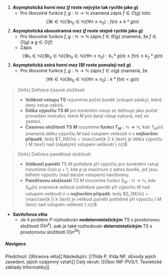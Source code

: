 1. **Asymptotická horní mez ($f$ roste nejvýše tak rychle jako $g$)**
	- Pro libovolné funkce $f,g: \mathbb{N} \rightarrow \mathbb{N}$ znamená zápis $f \in O(g)$ toto: $$(\exists k \in \mathbb{N})(\exists n_{0} \in \mathbb{N})(\forall n \geq n_{0}): f(n) \leq k * g(n)$$
2. **Asymptotická oboustranná mez ($f$ roste stejně rychle jako $g$)**
	- Pro libovolné funkce $f,g: \mathbb{N} \rightarrow \mathbb{N}$ zápis $f \in \Theta(g)$ znamená, že $f \in O(g)$ a $g \in O(f)$
	- Zápis $$(\exists k_{1} \in \mathbb{N})(\exists k_{2} \in \mathbb{N})(\exists n_{0} \in \mathbb{N})(\forall n \geq n_{0}): k_{1} * g(n) \leq f(n) \leq k_{2} * g(n)$$
3. **Asymptotická ostrá horní mez ($f roste pomaleji než $g$)**
	- Pro libovolné funkce $f, g : \mathbb{N} \rightarrow \mathbb{N}$ zápis $f \in o(g)$ znamená, že $$(\forall k \in \mathbb{N})(\exists n_{0} \in \mathbb{N})(\forall n \geq n_{0}): k * f(n) < g(n)$$

>[!info] Definice časové složitosti
>- **Velikost vstupu TS** rozumíme počet buněk (vstupní pásky), které daný vstup zabírá.
>- **Délka výpočtu TS $M$**  pro konkrétní vstup se definuje jako počet provedení instrukcí, které $M$ pro daný vstup vykoná, než se zastaví.
>- **Časovou složitostí TS $M$** rozumíme **funkci $T_{M} : \mathbb{N} \rightarrow \mathbb{N}$**, kde $T_{M}(n)$ znamená délku výpočtu $M$ nad vstupem velikosti $n$ v **nejhorším případě**; tedy $T_{M}(n) = \max{\set{k |\ k \text{ je délka výpočtu } M \text{ nad (nějakým) vstupem velikosti } n}}$

>[!info] Definice paměťové složitosti
>- **Velikostí paměti** TS $M$ potřebné při výpočtu pro konkrétní vstup rozumíme číslo $p+1$, kde $p$ je maximum z adres buněk, jež jsou během výpočtu (nad daným vstupem) navštíveny.
>- **Paměťovou složisostí** TS $M$ rozumíme funkci $S_{M}: \mathbb{N} \rightarrow \mathbb{N}$, kde $S_{M}(n)$ znamená velikost potřebné paměti při výpočtu $M$ nad vstupem velikosti $n$ v **nejhorším případě**; tedy $S_{M}(n) = \max{\set{k |\ k \text{ je velikost paměti potřebné při výpočtu } M \text{ nad vstupem velikosti } n}}$

- **Savitchova věta**
	- Je-li problém $P$ rozhodován **nedeterministickým** TS s prostorovou složitostí $O(n^{k})$, pak je také rozhodován **deterministickým** TS s prostorovou složitostí $O(n^{2k})$

##### Navigace
Předchozí:  [[Riceova věta]]
Následující: [[Třída P, třída NP, důvody jejich zavedení, jejich vzájemný vztah]]
Celý okruh: [[Obor INF-PVS/1. Teoretické základy informatiky]]